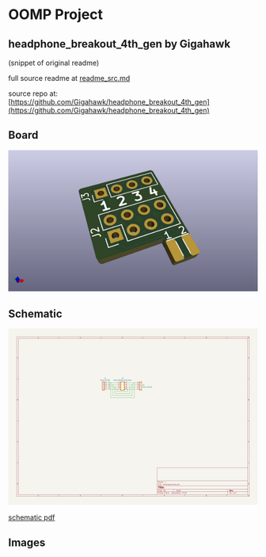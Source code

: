 # OOMP Project  
## headphone_breakout_4th_gen  by Gigahawk  
  
(snippet of original readme)  
  
  
  full source readme at [readme_src.md](readme_src.md)  
  
source repo at: [https://github.com/Gigahawk/headphone_breakout_4th_gen](https://github.com/Gigahawk/headphone_breakout_4th_gen)  
## Board  
  
[![working_3d.png](working_3d_600.png)](working_3d.png)  
## Schematic  
  
[![working_schematic.png](working_schematic_600.png)](working_schematic.png)  
  
[schematic pdf](working_schematic.pdf)  
## Images  
